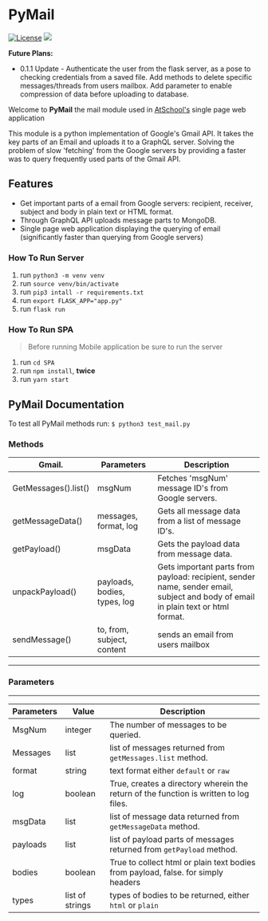 # PyMail #

[![License](https://img.shields.io/badge/License-MIT-orange.svg)](https://github.com/Charlkie/PyMail/blob/master/LICENSE)
![](https://img.shields.io/badge/Version-Beta%200.1.0-brightgreen.svg)


**Future Plans:**

* 0.1.1 Update - Authenticate the user from the flask server, as a pose to checking credentials from a saved file. Add methods to delete specific messages/threads from users mailbox. Add parameter to enable compression of data before uploading to database.

Welcome to **PyMail** the mail module used in [AtSchool's](https://github.com/at-school) single page web application

This module is a python implementation of Google's Gmail API. It takes the key parts of an Email and uploads it to a GraphQL server. Solving the problem of slow 'fetching' from the Google servers by providing a faster was to query frequently used parts of the Gmail API.

## Features ##

* Get important parts of a email from Google servers: recipient, receiver, subject and body in plain text or HTML format.
* Through GraphQL API uploads message parts to MongoDB.
* Single page web application displaying the querying of email (significantly faster than querying from Google servers)

### How To Run Server

1. run `python3 -m venv venv`
2. run `source venv/bin/activate`
3. run `pip3 intall -r requirements.txt`
3. run `export FLASK_APP="app.py"`
4. run `flask run`

### How To Run SPA

> Before running Mobile application be sure to run the server

1. run `cd SPA`
1. run `npm install`, **twice**
2. run `yarn start`

## PyMail Documentation

To test all PyMail methods run:
`$ python3 test_mail.py`

### Methods

| **Gmail.** | Parameters | Description |
| ------------- |-------------| -----|
| GetMessages().list() | msgNum | Fetches 'msgNum' message ID's from Google servers. |
| getMessageData() | messages, format, log | Gets all message data from a list of message ID's.  |
| getPayload() | msgData | Gets the payload data from message data. |
| unpackPayload() | payloads, bodies, types, log | Gets important parts from payload: recipient, sender name, sender email, subject and body of email in plain text or html format.
| sendMessage() | to, from, subject, content | sends an email from users mailbox  |

****
### Parameters
****

| Parameters | Value | Description |
| ---------- | ----- | ----------- |
| MsgNum | integer | The number of messages to be queried. |
| Messages | list | list of messages returned from `getMessages.list` method. |
| format | string | text format either `default` or `raw` |
| log | boolean | True, creates a directory wherein the return of the function is written to log files. |
| msgData | list | list of message data returned from `getMessageData` method. |
| payloads | list | list of payload parts of messages returned from `getPayload` method. |
| bodies | boolean | True to collect html or plain text bodies from payload, false. for simply headers |
| types | list of strings | types of bodies to be returned, either `html` or `plain` |


